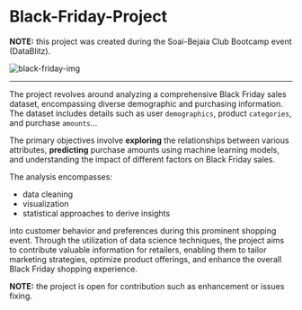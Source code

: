 # Black-Friday-Project

**NOTE:** this project was created during the Soai-Bejaia Club Bootcamp event (DataBlitz).

![black-friday-img](https://github.com/yassermessahli/Black-Friday-Project/blob/main/Workspace/black-friday-2023.jpg)

---

The project revolves around analyzing a comprehensive Black Friday sales dataset, encompassing diverse demographic and purchasing information. The dataset includes details such as user `demographics`, product `categories`, and purchase `amounts`... 

The primary objectives involve **exploring** the relationships between various attributes, **predicting** purchase amounts using machine learning models, and understanding the impact of different factors on Black Friday sales. 

The analysis encompasses: 
- data cleaning
- visualization
- statistical approaches to derive insights

into customer behavior and preferences during this prominent shopping event. Through the utilization of data science techniques, the project aims to contribute valuable information for retailers, enabling them to tailor marketing strategies, optimize product offerings, and enhance the overall Black Friday shopping experience.

**NOTE:** the project is open for contribution such as enhancement or issues fixing.